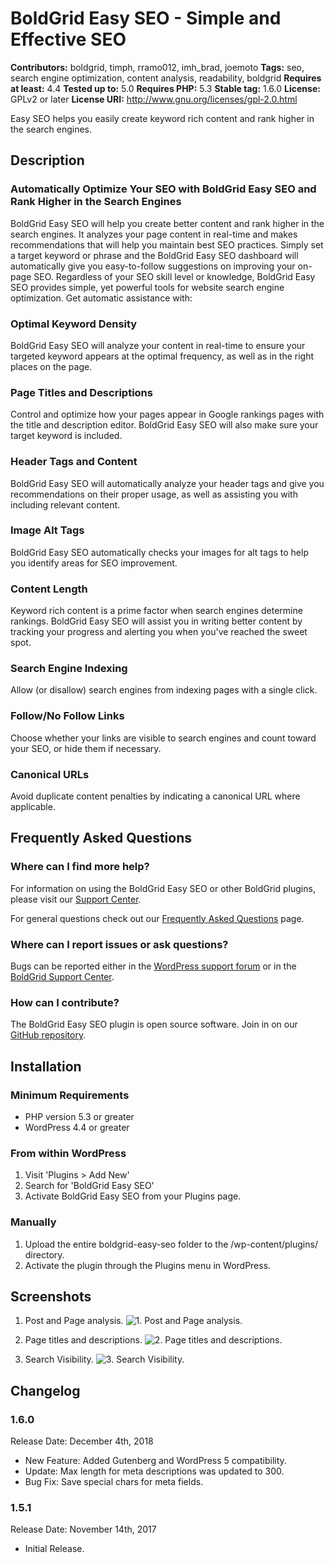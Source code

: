 # BoldGrid Easy SEO - Simple and Effective SEO #
**Contributors:** boldgrid, timph, rramo012, imh_brad, joemoto
**Tags:** seo, search engine optimization, content analysis, readability, boldgrid
**Requires at least:** 4.4
**Tested up to:** 5.0
**Requires PHP:** 5.3
**Stable tag:** 1.6.0
**License:** GPLv2 or later
**License URI:** http://www.gnu.org/licenses/gpl-2.0.html

Easy SEO helps you easily create keyword rich content and rank higher in the search engines.

## Description ##

### Automatically Optimize Your SEO with BoldGrid Easy SEO and Rank Higher in the Search Engines ###
BoldGrid Easy SEO will help you create better content and rank higher in the search engines. It analyzes your page content in real-time and makes recommendations that will help you maintain best SEO practices. Simply set a target keyword or phrase and the BoldGrid Easy SEO dashboard will automatically give you easy-to-follow suggestions on improving your on-page SEO. Regardless of your SEO skill level or knowledge, BoldGrid Easy SEO provides simple, yet powerful tools for website search engine optimization. Get automatic assistance with:

### Optimal Keyword Density ###
BoldGrid Easy SEO will analyze your content in real-time to ensure your targeted keyword appears at the optimal frequency, as well as in the right places on the page.

### Page Titles and Descriptions ###
Control and optimize how your pages appear in Google rankings pages with the title and description editor. BoldGrid Easy SEO will also make sure your target keyword is included.

### Header Tags and Content ###
BoldGrid Easy SEO will automatically analyze your header tags and give you recommendations on their proper usage, as well as assisting you with including relevant content.

### Image Alt Tags ###
BoldGrid Easy SEO automatically checks your images for alt tags to help you identify areas for SEO improvement.

### Content Length ###
Keyword rich content is a prime factor when search engines determine rankings. BoldGrid Easy SEO will assist you in writing better content by tracking your progress and alerting you when you've reached the sweet spot.

### Search Engine Indexing ###
Allow (or disallow) search engines from indexing pages with a single click.

### Follow/No Follow Links ###
Choose whether your links are visible to search engines and count toward your SEO, or hide them if necessary.

### Canonical URLs ###
Avoid duplicate content penalties by indicating a canonical URL where applicable.

## Frequently Asked Questions ##

### Where can I find more help? ###
For information on using the BoldGrid Easy SEO or other BoldGrid plugins, please visit our [Support Center](https://www.boldgrid.com/support/).

For general questions check out our [Frequently Asked Questions](https://www.boldgrid.com/faqs/) page.

### Where can I report issues or ask questions? ###
Bugs can be reported either in the [WordPress support forum](https://wordpress.org/support/plugin/boldgrid-easy-seo) or in the [BoldGrid Support Center](https://www.boldgrid.com/support/questions/).

### How can I contribute? ###

The BoldGrid Easy SEO plugin is open source software. Join in on our [GitHub repository](https://github.com/BoldGrid/boldgrid-seo/).

## Installation ##

### Minimum Requirements ###

* PHP version 5.3 or greater
* WordPress 4.4 or greater

### From within WordPress ###
1. Visit 'Plugins > Add New'
1. Search for 'BoldGrid Easy SEO'
1. Activate BoldGrid Easy SEO from your Plugins page.

### Manually ###
1. Upload the entire boldgrid-easy-seo folder to the /wp-content/plugins/ directory.
1. Activate the plugin through the Plugins menu in WordPress.

## Screenshots ##

1. Post and Page analysis.
![1. Post and Page analysis.](https://ps.w.org/boldgrid-easy-seo---simple-and-effective-seo/assets/screenshot-1.png)

2. Page titles and descriptions.
![2. Page titles and descriptions.](https://ps.w.org/boldgrid-easy-seo---simple-and-effective-seo/assets/screenshot-2.png)

3. Search Visibility.
![3. Search Visibility.](https://ps.w.org/boldgrid-easy-seo---simple-and-effective-seo/assets/screenshot-3.png)


## Changelog ##

### 1.6.0  ###

Release Date: December 4th, 2018

* New Feature: Added Gutenberg and WordPress 5 compatibility.
* Update: Max length for meta descriptions was updated to 300.
* Bug Fix: Save special chars for meta fields.

### 1.5.1 ###

Release Date: November 14th, 2017

* Initial Release.

